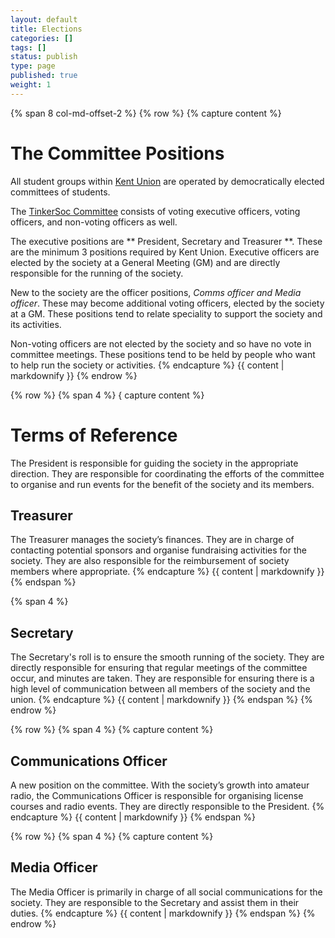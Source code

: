 ```yaml
---
layout: default
title: Elections
categories: []
tags: []
status: publish
type: page
published: true
weight: 1
---
```

{% span 8 col-md-offset-2 %}
{% row %}
{% capture content %}
# The Committee Positions #

All student groups within [Kent Union](http://www.kentunion.co.uk) are operated
by democratically elected committees of students.

The [TinkerSoc Committee](http://www.tinkersoc.org/resources/committee.html)
consists of voting executive officers, voting officers, and non-voting officers
as well.

The executive positions are ** President, Secretary and Treasurer **. These are
the minimum 3 positions required by Kent Union. Executive officers are elected
by the society at a General Meeting (GM) and are directly responsible for the
running of the society.

New to the society are the officer positions, *Comms officer and Media
officer*. These may become additional voting officers, elected by the society
at a GM. These positions tend to relate speciality to support the society and
its activities.

Non-voting officers are not elected by the society and so have no vote in
committee meetings. These positions tend to be held by people who want to help
run the society or activities.
{% endcapture %}
{{ content | markdownify }}
{% endrow %}

{% row %}
{% span 4 %}
{ capture content %}
# Terms of Reference #

The President is responsible for guiding the society in the appropriate
direction. They are responsible for coordinating the efforts of the committee
to organise and run events for the benefit of the society and its members.

## Treasurer ##

The Treasurer manages the society’s finances. They are in charge of contacting
potential sponsors and organise fundraising activities for the society. They
are also responsible for the reimbursement of society members where
appropriate.
{% endcapture %}
{{ content | markdownify }}
{% endspan %}

{% span 4 %}
## Secretary ##

The Secretary's roll is to ensure the smooth running of the society. They are
directly responsible for ensuring that regular meetings of the committee occur,
and minutes are taken. They are responsible for ensuring there is a high level
of communication between all members of the society and the union.
{% endcapture %}
{{ content | markdownify }}
{% endspan %}
{% endrow %}

{% row %}
{% span 4 %}
{% capture content %}
## Communications Officer ##

A new position on the committee. With the society’s growth into amateur radio,
the Communications Officer is responsible for organising license courses and
radio events. They are directly responsible to the President.
{% endcapture %}
{{ content | markdownify }}
{% endspan %}

{% row %}
{% span 4 %}
{% capture content %}
## Media Officer ##

The Media Officer is primarily in charge of all social communications for the
society. They are responsible to the Secretary and assist them in their duties.
{% endcapture %}
{{ content | markdownify }}
{% endspan %}
{% endrow %}


